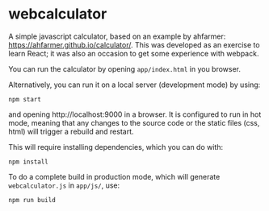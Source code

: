 # webcalculator

A simple javascript calculator, based on an example by ahfarmer: https://ahfarmer.github.io/calculator/. This was developed as an exercise to learn React; it was also an occasion to get some experience with webpack.

You can run the calculator by opening `app/index.html` in you browser.

Alternatively, you can run it on a local server (development mode) by using:

`npm start`

and opening http://localhost:9000 in a browser. It is configured to run in hot mode, meaning that any changes to the source code or the static files (css, html) will trigger a rebuild and restart.

This will require installing dependencies, which you can do with:

`npm install`

To do a complete build in production mode, which will generate `webcalculator.js` in `app/js/`, use:

`npm run build`
